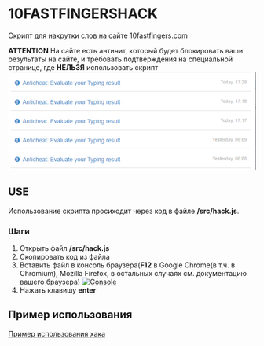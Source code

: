 # 10FASTFINGERSHACK
Скрипт для накрутки слов на сайте 10fastfingers.com

**ATTENTION**
На сайте есть античит, который будет блокировать ваши результаты на сайте, и требовать подтверждения на специальной странице, где **НЕЛЬЗЯ** использовать скрипт
[![Anticheat attention](anticheat.png "Anticheat attention")](http://github.com "Anticheat attention")

## USE
Использование скрипта просиходит через код в файле **/src/hack.js**.  

### Шаги
1. Открыть файл   **/src/hack.js**
2.  Скопировать код из файла
3. Вставить файл в консоль браузера(**F12** в Google Chrome(в т.ч. в Chromium), Mozilla Firefox, в остальных случаях см. документацию вашего браузера)
[![Console](Console "Console")](http://github.com "Console")
4. Нажать клавишу **enter**

## Пример использования
[Пример использования хака](https://www.youtube.com/watch?v=-eZ2Yv3ALpM "Пример использования хака")

